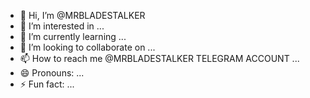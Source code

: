 - 👋 Hi, I’m @MRBLADESTALKER
- 👀 I’m interested in ...
- 🌱 I’m currently learning ...
- 💞️ I’m looking to collaborate on ...
- 📫 How to reach me @MRBLADESTALKER TELEGRAM ACCOUNT  ...
- 😄 Pronouns: ...
- ⚡ Fun fact: ...

<!---
MRBLADESTALKER/MRBLADESTALKER is a ✨ special ✨ repository because its `README.md` (this file) appears on your GitHub profile.
You can click the Preview link to take a look at your changes.
--->
